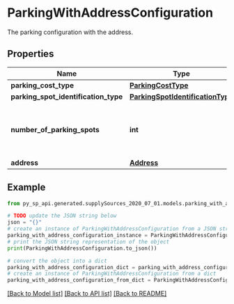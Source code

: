 # ParkingWithAddressConfiguration

The parking configuration with the address.

## Properties

Name | Type | Description | Notes
------------ | ------------- | ------------- | -------------
**parking_cost_type** | [**ParkingCostType**](ParkingCostType.md) |  | [optional] 
**parking_spot_identification_type** | [**ParkingSpotIdentificationType**](ParkingSpotIdentificationType.md) |  | [optional] 
**number_of_parking_spots** | **int** | An unsigned integer that can be only positive or zero. | [optional] 
**address** | [**Address**](Address.md) |  | [optional] 

## Example

```python
from py_sp_api.generated.supplySources_2020_07_01.models.parking_with_address_configuration import ParkingWithAddressConfiguration

# TODO update the JSON string below
json = "{}"
# create an instance of ParkingWithAddressConfiguration from a JSON string
parking_with_address_configuration_instance = ParkingWithAddressConfiguration.from_json(json)
# print the JSON string representation of the object
print(ParkingWithAddressConfiguration.to_json())

# convert the object into a dict
parking_with_address_configuration_dict = parking_with_address_configuration_instance.to_dict()
# create an instance of ParkingWithAddressConfiguration from a dict
parking_with_address_configuration_from_dict = ParkingWithAddressConfiguration.from_dict(parking_with_address_configuration_dict)
```
[[Back to Model list]](../README.md#documentation-for-models) [[Back to API list]](../README.md#documentation-for-api-endpoints) [[Back to README]](../README.md)


